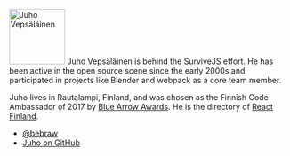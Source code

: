 <p>
<img src='https://www.gravatar.com/avatar/b26ec3c2769168c2cbc64cc3df9cdd9c?s=200' alt='Juho Vepsäläinen' class='author-photo' width='100' height='100' />
Juho Vepsäläinen is behind the SurviveJS effort. He has been active in the open source scene since the early 2000s and participated in projects like Blender and webpack as a core team member.
</p>

Juho lives in Rautalampi, Finland, and was chosen as the Finnish Code Ambassador of 2017 by [Blue Arrow Awards](https://www.bluearrowawards.com/). He is the directory of [React Finland](https://react-finland.fi).

* [@bebraw](https://twitter.com/bebraw)
* [Juho on GitHub](https://github.com/bebraw)
